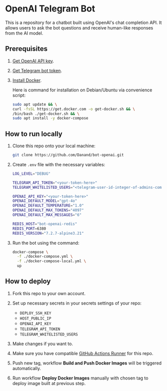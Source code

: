 # OpenAI Telegram Bot

This is a repository for a chatbot built using OpenAI's chat completion API. It allows users to ask the bot questions and receive human-like responses from the AI model.

## Prerequisites

1. [Get OpenAI API key](https://platform.openai.com/account/api-keys).
2. [Get Telegram bot token](https://core.telegram.org/bots/tutorial#obtain-your-bot-token).
3. [Install Docker](https://docs.docker.com/engine/install/).

   Here is command for installation on Debian/Ubuntu via convenience script:

   ```bash
   sudo apt update && \
   curl -fsSL https://get.docker.com -o get-docker.sh && \
   /bin/bash ./get-docker.sh && \
   sudo apt install -y docker-compose
   ```

## How to run locally

1. Clone this repo onto your local machine:

   ```bash
   git clone https://github.com/Danand/bot-openai.git
   ```

2. Create `.env` file with the necessary variables:

   ```bash
   LOG_LEVEL="DEBUG"

   TELEGRAM_API_TOKEN="<your-token-here>"
   TELEGRAM_WHITELISTED_USERS="<telegram-user-id-integer-of-admins-comma-separated>"

   OPENAI_API_KEY="<your-token-here>"
   OPENAI_DEFAULT_MODEL="gpt-4o"
   OPENAI_DEFAULT_TEMPERATURE="1.0"
   OPENAI_DEFAULT_MAX_TOKENS="4097"
   OPENAI_DEFAULT_MAX_MESSAGES="6"

   REDIS_HOST="bot-openai-redis"
   REDIS_PORT=6380
   REDIS_VERSION="7.2.7-alpine3.21"
   ```

3. Run the bot using the command:

   ```bash
   docker-compose \
     -f ./docker-compose.yml \
     -f ./docker-compose-local.yml \
     up
   ```

## How to deploy

1. Fork this repo to your own account.
2. Set up necessary secrets in your secrets settings of your repo:

   - `DEPLOY_SSH_KEY`
   - `HOST_PUBLIC_IP`
   - `OPENAI_API_KEY`
   - `TELEGRAM_API_TOKEN`
   - `TELEGRAM_WHITELISTED_USERS`

3. Make changes if you want to.
4. Make sure you have compatible [GitHub Actions Runner](https://docs.github.com/en/actions/hosting-your-own-runners/managing-self-hosted-runners/about-self-hosted-runners) for this repo.
5. Push new tag, workflow **Build and Push Docker Images** will be triggered automatically.
6. Run workflow **Deploy Docker Images** manually with chosen tag to deploy image built at previous step.
